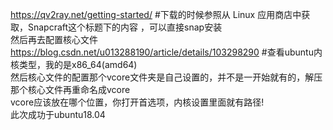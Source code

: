 https://qv2ray.net/getting-started/    #下载的时候参照从 Linux 应用商店中获取，Snapcraft这个标题下的内容 ，可以直接snap安装  
然后再去配置核心文件  
https://blog.csdn.net/u013288190/article/details/103298290  #查看ubuntu内核类型，我的是x86_64(amd64)  
然后核心文件的配置那个vcore文件夹是自己设置的，并不是一开始就有的，解压那个核心文件再重命名成vcore  
vcore应该放在哪个位置，你打开首选项，内核设置里面就有路径!  
此次成功于ubuntu18.04  
